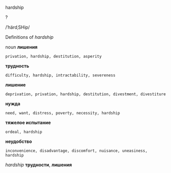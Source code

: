 hardship

?

/ˈhärdˌSHip/

Definitions of _hardship_

noun
**лишения**

    privation, hardship, destitution, asperity
**трудность**

    difficulty, hardship, intractability, severeness
**лишение**

    deprivation, privation, hardship, destitution, divestment, divestiture
**нужда**

    need, want, distress, poverty, necessity, hardship
**тяжелое испытание**

    ordeal, hardship
**неудобство**

    inconvenience, disadvantage, discomfort, nuisance, uneasiness, hardship

_hardship_
**трудности**, **лишения**